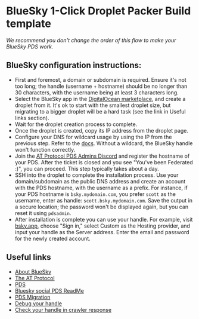 # BlueSky 1-Click Droplet Packer Build template

*We recommend you don't change the order of this flow to make your BlueSky PDS work.*

## BlueSky configuration instructions:

* First and foremost, a domain or subdomain is required. Ensure it's not too long; the handle (username + hostname) should be no longer than 30 characters, with the username being at least 3 characters long.
* Select the BlueSky app in the [DigitalOcean marketplace](https://marketplace.digitalocean.com/), and create a droplet from it. It's ok to start with the smallest droplet size, but migrating to a bigger droplet will be a hard task (see the link in Useful links section).
* Wait for the droplet creation process to complete.
* Once the droplet is created, copy its IP address from the droplet page.
* Configure your DNS for wildcard usage by using the IP from the previous step. Refer to the [docs](https://docs.digitalocean.com/glossary/wildcard-record/). Without a wildcard, the BlueSky handle won't function correctly.
* Join the [AT Protocol PDS Admins Discord](https://discord.gg/UWS6FFdhMe) and register the hostname of your PDS. After the ticket is closed and you see "You've been Federated :)", you can proceed. This step typically takes about a day.
* SSH into the droplet to complete the installation process. Use your domain/subdomain as the public DNS address and create an account with the PDS hostname, with the username as a prefix. For instance, if your PDS hostname is `bsky.mydomain.com`, you prefer `scott` as the username, enter as handle: `scott.bsky.mydomain.com`. Save the output in a secure location; the password won't be displayed again, but you can reset it using `pdsadmin`.
* After installation is complete you can use your handle. For example, visit [bsky.app](https://bsky.app/), choose "Sign in," select Custom as the Hosting provider, and input your handle as the Server address. Enter the email and password for the newly created account.

## Useful links

* [About BlueSky](https://bsky.social/about)
* [The AT Protocol](https://atproto.com/)
* [PDS](https://docs.bsky.app/docs/advanced-guides/entryway)
* [Bluesky social PDS ReadMe](https://github.com/bluesky-social/pds)
* [PDS Migration](https://github.com/bluesky-social/pds/blob/main/ACCOUNT_MIGRATION.md)
* [Debug your handle](https://bsky-debug.app/handle)
* [Check your handle in crawler response](https://morel.us-east.host.bsky.network/xrpc/com.atproto.identity.resolveHandle?handle=YOUR_HANDLE)
